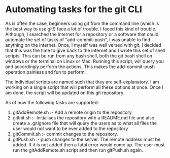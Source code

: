 Automating tasks for the git CLI
==========================

As is often the case, beginners using git from the command line (which is the best way to use git!) face a lot of trouble. I faced this kind of trouble. Although, I searched the internet for a repository or a software that could automate the set of tasks of "add-commit-push", I was unable to find anything on the internet. Once, I myself was well versed with git, I decided that this was the time to give back to the internet and I wrote this set of shell scripts. This can be run from any bash shell, both the git bash shell on windows or the terminal on Linux or Mac. Running this script, will query you and accordingly perform the actions. This makes the add-commit-push operation painless and fun to perform.

The individual scripts are named such that they are self-explanatory. I am working on a single script that will perform all these options at once. Once I am done, the script will be updated on this git repository.

As of now the following tasks are supported:

1. gitAddRemote.sh :- Add a remote origin to the repository
2. gitInit.sh :- Initialises the repository with a README.md file and also create a .gitignore file that will query the users as to what all files the user would not want to be ever added to the repository
3. gitCommit.sh :- commit changes to the repository.
4. gitPush.sh :- push changes to the server. The remote address must be added. If it is not added then a fatal error would come up. The user must run the gitAddRemote.sh script and then run gitPush.sh again.
